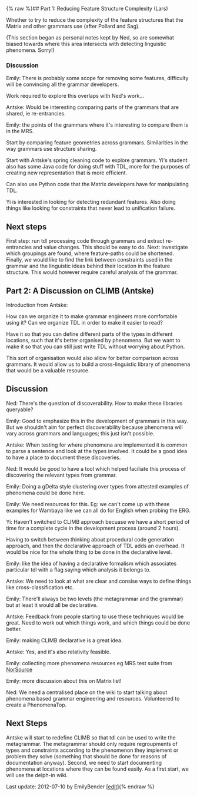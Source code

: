 {% raw %}## Part 1: Reducing Feature Structure Complexity (Lars)

Whether to try to reduce the complexity of the feature structures that
the Matrix and other grammars use (after Pollard and Sag).

(This section began as personal notes kept by Ned, so are somewhat
biased towards where this area intersects with detecting linguistic
phenomena. Sorry!)

### Discussion

Emily: There is probably some scope for removing some features,
difficulty will be convincing all the grammar developers.

Work required to explore this overlaps with Ned's work...

Antske: Would be interesting comparing parts of the grammars that are
shared, ie re-entrancies.

Emily: the points of the grammars where it's interesting to compare them
is in the MRS.

Start by comparing feature geometries across grammars. Similarities in
the way grammars use structure sharing.

Start with Antske's spring cleaning code to explore grammars. Yi's
student also has some Java code for doing stuff with TDL, more for the
purposes of creating new representation that is more efficient.

Can also use Python code that the Matrix developers have for
manipulating TDL.

Yi is interested in looking for detecting redundant features. Also doing
things like looking for constraints that never lead to unification
failure.

## Next steps

First step: run tdl processing code through grammars and extract
re-entrancies and value changes. This should be easy to do. Next:
investigate which groupings are found, where feature-paths could be
shortened. Finally, we would like to find the link between constraints
used in the grammar and the linguistic ideas behind their location in
the feature structure. This would however require careful analysis of
the grammar.

## Part 2: A Discussion on CLIMB (Antske)

Introduction from Antske:

How can we organize it to make grammar engineers more comfortable using
it? Can we organize TDL in order to make it easier to read?

Have it so that you can define different parts of the types in different
locations, such that it's better organised by phenomena. But we want to
make it so that you can still just write TDL without worrying about
Python.

This sort of organisation would also allow for better comparison across
grammars. It would allow us to build a cross-linguistic library of
phenomena that would be a valuable resource.

## Discussion

Ned: There's the question of discoverability. How to make these
libraries queryable?

Emily: Good to emphasize this in the development of grammars in this
way. But we shouldn't aim for perfect discoverability because phenomena
will vary across grammars and languages; this just isn't possible.

Antske: When testing for where phenomena are implemented it is common to
parse a sentence and look at the types involved. It could be a good idea
to have a place to document these discoveries.

Ned: It would be good to have a tool which helped faciliate this process
of discovering the relevant types from grammar.

Emily: Doing a gDelta style clustering over types from attested examples
of phenomena could be done here.

Emily: We need resources for this. Eg: we can't come up with these
examples for Wambaya like we can all do for English when probing the
ERG.

Yi: Haven't switched to CLIMB approach becuase we have a short period of
time for a complete cycle in the development process (around 2 hours).

Having to switch between thinking about procedural code generation
approach, and then the declarative approach of TDL adds an overhead. It
would be nice for the whole thing to be done in the declarative level.

Emily: like the idea of having a declarative formalism which associates
particular tdl with a flag saying which analysis it belongs to.

Antske: We need to look at what are clear and consise ways to define
things like cross-classification etc.

Emily: There'll always be two levels (the metagrammar and the grammar)
but at least it would all be declarative.

Antske: Feedback from people starting to use these techniques would be
great. Need to work out which things work, and which things could be
done better.

Emily: making CLIMB declarative is a great idea.

Antske: Yes, and it's also relativity feasible.

Emily: collecting more phenomena resources eg MRS test suite from
[NorSource](/NorSource)

Emily: more discussion about this on Matrix list!

Ned: We need a centralised place on the wiki to start talking about
phenomena based grammar engineering and resources. Volunteered to create
a PhenomenaTop.

## Next Steps

Antske will start to redefine CLIMB so that tdl can be used to write the
metagrammar. The metagrammar should only require regroupments of types
and constraints according to the phenomenon they implement or problem
they solve (something that should be done for reasons of documentation
anyway). Second, we need to start documenting phenomena at locations
where they can be found easily. As a first start, we will use the
delph-in wiki.

Last update: 2012-07-10 by EmilyBender [[edit](https://github.com/delph-in/docs/wiki/SofiaCLIMBAndReducingComplexity/_edit)]{% endraw %}